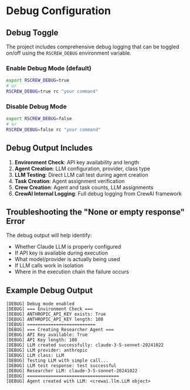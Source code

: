 # Debug Configuration

## Debug Toggle

The project includes comprehensive debug logging that can be toggled on/off using the `RSCREW_DEBUG` environment variable.

### Enable Debug Mode (default)
```bash
export RSCREW_DEBUG=true
# or
RSCREW_DEBUG=true rc "your command"
```

### Disable Debug Mode
```bash
export RSCREW_DEBUG=false
# or
RSCREW_DEBUG=false rc "your command"
```

## Debug Output Includes

1. **Environment Check**: API key availability and length
2. **Agent Creation**: LLM configuration, provider, class type
3. **LLM Testing**: Direct LLM call test during agent creation
4. **Task Creation**: Agent assignment verification
5. **Crew Creation**: Agent and task counts, LLM assignments
6. **CrewAI Internal Logging**: Full debug logging from CrewAI framework

## Troubleshooting the "None or empty response" Error

The debug output will help identify:
- Whether Claude LLM is properly configured
- If API key is available during execution
- What model/provider is actually being used
- If LLM calls work in isolation
- Where in the execution chain the failure occurs

## Example Debug Output

```
[DEBUG] Debug mode enabled
[DEBUG] === Environment Check ===
[DEBUG] ANTHROPIC_API_KEY exists: True
[DEBUG] ANTHROPIC_API_KEY length: 108
[DEBUG] ==========================
[DEBUG] === Creating Researcher Agent ===
[DEBUG] API Key available: True
[DEBUG] API Key length: 108
[DEBUG] LLM created successfully: claude-3-5-sonnet-20241022
[DEBUG] LLM provider: anthropic
[DEBUG] LLM class: LLM
[DEBUG] Testing LLM with simple call...
[DEBUG] LLM test response: test successful
[DEBUG] Researcher LLM: claude-3-5-sonnet-20241022
[DEBUG] ===================================
[DEBUG] Agent created with LLM: <crewai.llm.LLM object>
```